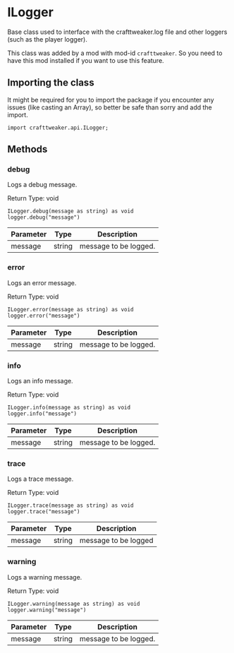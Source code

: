 # ILogger

Base class used to interface with the crafttweaker.log file and other loggers (such as the player logger).

This class was added by a mod with mod-id `crafttweaker`. So you need to have this mod installed if you want to use this feature.

## Importing the class

It might be required for you to import the package if you encounter any issues (like casting an Array), so better be safe than sorry and add the import.
```zenscript
import crafttweaker.api.ILogger;
```


## Methods

### debug

Logs a debug message.

Return Type: void

```zenscript
ILogger.debug(message as string) as void
logger.debug("message")
```
| Parameter | Type | Description |
|-----------|------|-------------|
| message | string | message to be logged. |
### error

Logs an error message.

Return Type: void

```zenscript
ILogger.error(message as string) as void
logger.error("message")
```
| Parameter | Type | Description |
|-----------|------|-------------|
| message | string | message to be logged. |
### info

Logs an info message.

Return Type: void

```zenscript
ILogger.info(message as string) as void
logger.info("message")
```
| Parameter | Type | Description |
|-----------|------|-------------|
| message | string | message to be logged. |
### trace

Logs a trace message.

Return Type: void

```zenscript
ILogger.trace(message as string) as void
logger.trace("message")
```
| Parameter | Type | Description |
|-----------|------|-------------|
| message | string | message to be logged |
### warning

Logs a warning message.

Return Type: void

```zenscript
ILogger.warning(message as string) as void
logger.warning("message")
```
| Parameter | Type | Description |
|-----------|------|-------------|
| message | string | message to be logged. |

